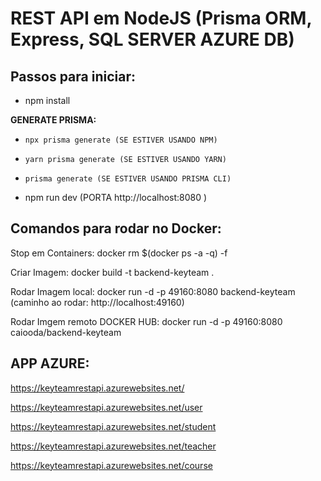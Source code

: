 # REST API em NodeJS (Prisma ORM, Express, SQL SERVER AZURE DB)

## Passos para iniciar:

- npm install


**GENERATE PRISMA:**
- ```npx prisma generate (SE ESTIVER USANDO NPM) ```
- ```yarn prisma generate (SE ESTIVER USANDO YARN) ```
- ```prisma generate (SE ESTIVER USANDO PRISMA CLI) ```


- npm run dev (PORTA http://localhost:8080 )

## Comandos para rodar no Docker:

Stop em Containers: docker rm $(docker ps -a -q) -f

Criar Imagem: docker build -t backend-keyteam .

Rodar Imagem local: docker run -d -p 49160:8080 backend-keyteam (caminho ao rodar: http://localhost:49160)

Rodar Imgem remoto DOCKER HUB: docker run -d -p 49160:8080 caiooda/backend-keyteam 

## APP AZURE:
https://keyteamrestapi.azurewebsites.net/

https://keyteamrestapi.azurewebsites.net/user

https://keyteamrestapi.azurewebsites.net/student

https://keyteamrestapi.azurewebsites.net/teacher

https://keyteamrestapi.azurewebsites.net/course

